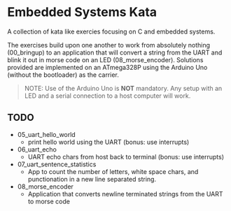 # Embedded Systems Kata

A collection of kata like exercies focusing on C and embedded systems. 

The exercises build upon one another to work from absolutely nothing
(00_bringup) to an application that will convert a string from the UART
and blink it out in morse code on an LED (08_morse_encoder). Solutions provided
are implemented on an ATmega328P using the Arduino Uno (without the bootloader)
as the carrier.

> NOTE: Use of the Arduino Uno is __NOT__ mandatory. Any setup with an LED and a
> serial connection to a host computer will work.



## TODO

- 05_uart_hello_world
  - print hello world using the UART (bonus: use interrupts)
- 06_uart_echo
  - UART echo chars from host back to terminal (bonus: use interrupts)
- 07_uart_sentence_statistics
  - App to count the number of letters, white space chars, and punctionation in 
    a new line separated string.
- 08_morse_encoder
  - Application that converts newline terminated strings from the UART to
    morse code